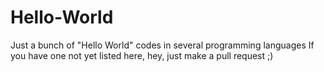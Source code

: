 # Hello-World
Just a bunch of "Hello World" codes in several programming languages
If you have one not yet listed here, hey, just make a pull request ;)

